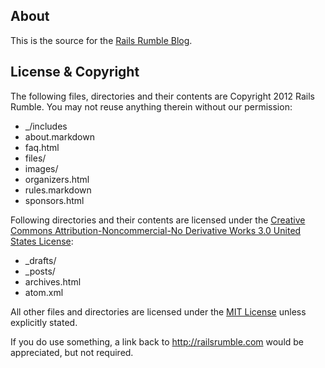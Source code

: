 ## About

This is the source for the [Rails Rumble Blog](http://blog.railsrumble.com).

## License & Copyright

The following files, directories and their contents are Copyright 2012 Rails Rumble. You may not reuse anything therein without our permission:

* \_/includes
* about.markdown
* faq.html
* files/
* images/
* organizers.html
* rules.markdown
* sponsors.html

Following directories and their contents are licensed under the [Creative Commons Attribution-Noncommercial-No Derivative Works 3.0 United States License](http://creativecommons.org/licenses/by-nc-nd/3.0/us/):

* \_drafts/
* \_posts/
* archives.html
* atom.xml

All other files and directories are licensed under the [MIT License](http://www.opensource.org/licenses/MIT) unless explicitly stated.

If you do use something, a link back to http://railsrumble.com would be appreciated, but not required.